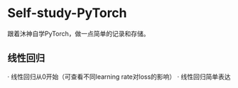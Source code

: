 # Self-study-PyTorch
跟着沐神自学PyTorch，做一点简单的记录和存储。
## 线性回归
· 线性回归从0开始（可查看不同learning rate对loss的影响）
· 线性回归简单表达
